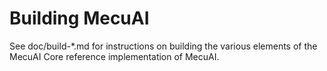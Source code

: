 Building MecuAI
=============

See doc/build-*.md for instructions on building the various
elements of the MecuAI Core reference implementation of MecuAI.
